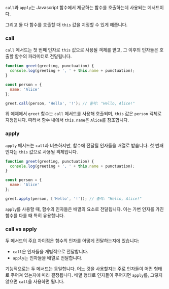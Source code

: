 `call`과 `apply`는 Javascript 함수에서 제공하는 함수를 호출하는데 사용되는 메서드이다.

그리고 둘 다 함수를 호출할 때 `this` 값을 지정할 수 있게 해줍니다.
### call

`call` 메서드는 첫 번째 인자로 `this` 값으로 사용될 객체를 받고, 그 이후의 인자들은 호출할 함수의 파라미터로 전달됩니다.

```javascript
function greet(greeting, punctuation) {
  console.log(greeting + ', ' + this.name + punctuation);
}

const person = {
  name: 'Alice'
};

greet.call(person, 'Hello', '!'); // 출력: "Hello, Alice!"

```

위 예제에서 `greet` 함수는 `call` 메서드를 사용해 호출되며, `this` 값은 `person` 객체로 지정됩니다. 따라서 함수 내에서 `this.name`은 `Alice`를 참조합니다.

### apply

`apply` 메서드는 `call`과 비슷하지만, 함수에 전달될 인자들을 배열로 받습니다. 첫 번째 인자는 `this` 값으로 사용될 객체입니다.

```js
function greet(greeting, punctuation) {
  console.log(greeting + ', ' + this.name + punctuation);
}

const person = {
  name: 'Alice'
};

greet.apply(person, ['Hello', '!']); // 출력: "Hello, Alice!"

```

`apply`를 사용할 때, 함수의 인자들은 배열의 요소로 전달됩니다. 이는 가변 인자를 가진 함수를 다룰 때 특히 유용합니다.

### call vs apply

두 메서드의 주요 차이점은 함수의 인자를 어떻게 전달하는지에 있습니다:

- `call`은 인자들을 개별적으로 전달합니다.
- `apply`는 인자들을 배열로 전달합니다.

기능적으로는 두 메서드는 동일합니다. 어느 것을 사용할지는 주로 인자들이 어떤 형태로 주어져 있는지에 따라 결정됩니다. 배열 형태로 인자들이 주어지면 `apply`를, 그렇지 않으면 `call`을 사용하면 됩니다.